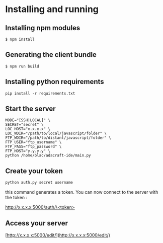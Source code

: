 # Installing and running

## Installing npm modules

```
$ npm install
```

## Generating the client bundle

```
$ npm run build
```

## Installing python requirements

```
pip install -r requirements.txt
```

## Start the server

```
MODE="[SSH|LOCAL]" \
SECRET="secret" \
LOC_HOST="x.x.x.x" \
LOC_WDIR="/path/to/local/javascript/folder" \
FTP_WDIR="/path/to/distant/javascript/folder" \
FTP_USER="ftp_username" \
FTP_PASS="ftp_password" \
FTP_HOST="y.y.y.y" \
python /home/blac/adacraft-ide/main.py
```

## Create your token

```python
python auth.py secret username
```

this command generates a token. You can now connect to the server with the token :

[http://x.x.x.x:5000/auth/\<token\>](http://x.x.x.x:5000/auth/\<token\>)
    
## Access your server

[http://x.x.x.x:5000/edit/](http://x.x.x.x:5000/edit/)

